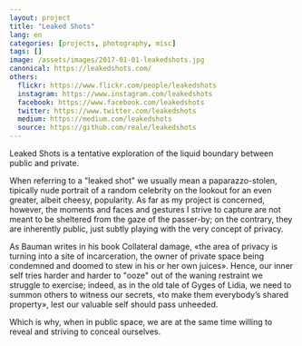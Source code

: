 ```yaml
---
layout: project
title: "Leaked Shots"
lang: en
categories: [projects, photography, misc]
tags: []
image: /assets/images/2017-01-01-leakedshots.jpg
canonical: https://leakedshots.com/
others:
  flickr: https://www.flickr.com/people/leakedshots
  instagram: https://www.instagram.com/leakedshots
  facebook: https://www.facebook.com/leakedshots
  twitter: https://www.twitter.com/leakedshots
  medium: https://medium.com/leakedshots
  source: https://github.com/reale/leakedshots
---
```


Leaked Shots is a tentative exploration of the liquid boundary between public and private.

When referring to a "leaked shot" we usually mean a paparazzo-stolen, tipically nude portrait of a random celebrity on the lookout for an even greater, albeit cheesy, popularity. As far as my project is concerned, however, the moments and faces and gestures I strive to capture are not meant to be sheltered from the gaze of the passer-by; on the contrary, they are inherently public, just subtly playing with the very concept of privacy.

As Bauman writes in his book Collateral damage, «the area of privacy is turning into a site of incarceration, the owner of private space being condemned and doomed to stew in his or her own juices». Hence, our inner self tries harder and harder to "ooze" out of the waning restraint we struggle to exercise; indeed, as in the old tale of Gyges of Lidia, we need to summon others to witness our secrets, «to make them everybody’s shared property», lest our valuable self should pass unheeded.

Which is why, when in public space, we are at the same time willing to reveal and striving to conceal ourselves.
